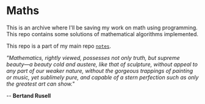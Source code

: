 # Maths

This is an archive where I'll be saving my work on math using programming. This repo contains some solutions of mathematical algorithms implemented.

This repo is a part of my main repo [`notes`](https://github.com/Sarthak2143/notes).


*"Mathematics, rightly viewed, possesses not only truth, but supreme beauty—a beauty cold and austere, like that of sculpture, without appeal to any part of our weaker nature, without the gorgeous trappings of painting or music, yet sublimely pure, and capable of a stern perfection such as only the greatest art can show."*    

-- **Bertand Rusell**
